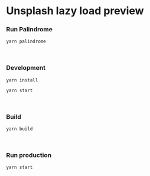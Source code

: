 # Unsplash lazy load preview

### Run Palindrome

```
yarn palindrome
```

<br/>

### Development

```
yarn install
```

```
yarn start
```

<br/>

### Build

```
yarn build
```

<br/>

### Run production

```
yarn start
```

<br/>
